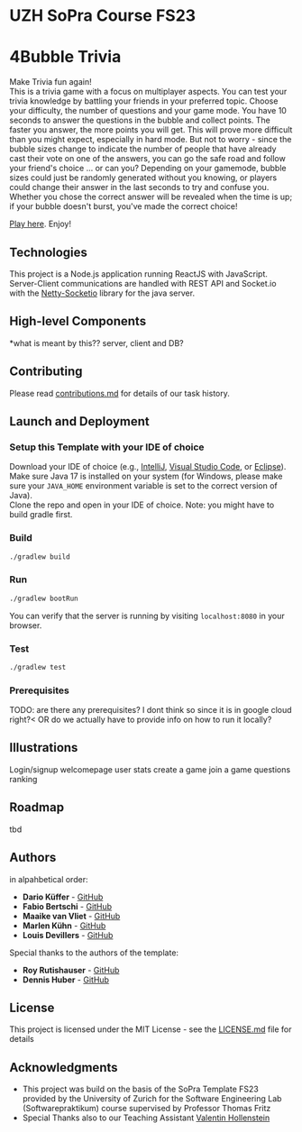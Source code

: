 # UZH SoPra Course FS23 

# 4Bubble Trivia

Make Trivia fun again!  \
This is a trivia game with a focus on multiplayer aspects. 
You can test your trivia knowledge by battling your friends in your preferred
topic. Choose your difficulty, the number of questions and your game mode. 
You have 10 seconds to answer the questions in the bubble and collect points. The faster
you answer, the more points you will get. This will prove more difficult than you might
expect, especially in hard mode. But not to worry - since the bubble sizes change to indicate
the number of people that have already cast their vote on one of the answers, you can go
the safe road and follow your friend's choice ... or can you? Depending on your gamemode,
bubble sizes could just be randomly generated without you knowing, or players could change
their answer in the last seconds to try and confuse you. 
Whether you chose the correct answer will be revealed when the time is up; if your 
bubble doesn't burst, you've made the correct choice!

[Play here](sopra-fs23-group-12-client.ew.r.appspot.com). Enjoy!



## Technologies

This project is a Node.js application running ReactJS with JavaScript.\
Server-Client communications are handled with REST API and Socket.io with the [Netty-Socketio](https://github.com/mrniko/netty-socketio) library for the java server.

## High-level Components

*what is meant by this?? server, client and DB?

## Contributing

Please read [contributions.md]() for details of our task history.

## Launch and Deployment


### Setup this Template with your IDE of choice
Download your IDE of choice (e.g., [IntelliJ](https://www.jetbrains.com/idea/download/), [Visual Studio Code](https://code.visualstudio.com/), or [Eclipse](http://www.eclipse.org/downloads/)). Make sure Java 17 is installed on your system (for Windows, please make sure your `JAVA_HOME` environment variable is set to the correct version of Java). \
Clone the repo and open in your IDE of choice. Note: you might have to build gradle first.

### Build

```bash
./gradlew build
```

### Run

```bash
./gradlew bootRun
```

You can verify that the server is running by visiting `localhost:8080` in your browser.

### Test

```bash
./gradlew test
```

### Prerequisites

TODO: are there any prerequisites? I dont think so since it is in google cloud right?<
OR do we actually have to provide info on how to run it locally?


## Illustrations

Login/signup
welcomepage
user stats
create a game
join a game
questions
ranking

## Roadmap
tbd





## Authors

in alpahbetical order:
* **Dario Küffer** - [GitHub](https://github.com/dariokueffer)
* **Fabio Bertschi** - [GitHub](https://github.com/fabibert)
* **Maaike van Vliet** - [GitHub](https://github.com/Bluee1Bird)
* **Marlen Kühn**  - [GitHub](https://github.com/MarlenKuehn)
* **Louis Devillers** - [GitHub](https://github.com/a1ps)


Special thanks to the authors of the template:
* **Roy Rutishauser** - [GitHub](https://github.com/royru)
* **Dennis Huber** - [GitHub](https://github.com/devnnys)

## License

This project is licensed under the MIT License - see the [LICENSE.md](LICENSE.md) file for details

## Acknowledgments

* This project was build on the basis of the SoPra Template FS23 provided by the University of Zurich for the 
Software Engineering Lab (Softwarepraktikum) course supervised by Professor Thomas Fritz
* Special Thanks also to our Teaching Assistant [Valentin Hollenstein](https://github.com/v4lentin1879)

